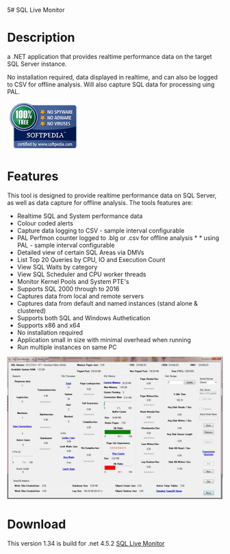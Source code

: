 5# SQL Live Monitor


# Description

a .NET application that provides realtime performance data on the target SQL Server instance.

No installation required, data displayed in realtime, and can also be logged to CSV for offline analysis. Will also capture SQL data for processing uing PAL.

![Softpedia](images/softpedia_free_award_f.gif)

# Features

This tool is designed to provide realtime performance data on SQL Server, as well as data capture for offline analysis. The tools features are:
* Realtime SQL and System performance data 
* Colour coded alerts 
* Capture data logging to CSV - sample interval configurable 
* PAL Perfmon counter logged to .blg or .csv for offline analysis * * using PAL - sample interval configurable 
* Detailed view of certain SQL Areas via DMVs 
* List Top 20 Queries by CPU, IO and Execution Count 
* View SQL Waits by category 
* View SQL Scheduler and CPU worker threads 
* Monitor Kernel Pools and System PTE's 
* Supports SQL 2000 through to 2016 
* Captures data from local and remote servers 
* Captures data from default and named instances (stand alone & clustered) 
* Supports both SQL and Windows Authetication 
* Supports x86 and x64 
* No installation required 
* Application small in size with minimal overhead when running 
* Run multiple instances on same PC 

![Screenshot](images/sqlmonitor.png)

# Download

This version 1.34 is build for .net 4.5.2 [SQL Live Monitor](app/SQLMonitor.zip)
